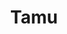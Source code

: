 ---
layout: place
title: "Tamu"
permalink: /illinois/chicago/tamu.html
stateAbbr: IL
stateName: Illinois
cityName: Chicago
seo:
  name: "Tamu"
  type: Restaurant
  links: http://www.tamuchicago.com/
description: "Looking for sushi in Chicago, Illinois? Check out Tamu for a delightful Japanese dining experience. Enjoy a variety of sushi and other dishes in a welcoming ..."
place_id: ChIJraCdEL8tDogRa4y7zMZKy_Q
photos:
  - name: >-
      places/ChIJraCdEL8tDogRa4y7zMZKy_Q/photos/AeeoHcI1zDlJ4SgPdsmmGca1jD5J3um1cCu8hKBgJ-Qey678XEIhk2IhY914umVwoR4qCJRv1gNdyPwg3-aRbJ4p5XMO3zuVSbsfOEKlnkTjL47XGJ4Qw4ltkEla2Il2dh0hpqQ9NpmC4zs7MdYBNok2dyW77UN6bUGP2E77s2JI7_IsaqOXq1Hs0Bm3NK3e121oLCe2xN2xSAcmFz_6iB-0l1yNS0Ejb8nT5MKkZYYNnv08mTDKiZggpQLW5PoN3X6Oz1sYbqpaw4GtH0m6QQLc2CSGH_CZnMJMV-t49oxlO6AZXg
    widthPx: 2400
    heightPx: 1601
    authorAttributions:
      - displayName: Tamu
        uri: https://maps.google.com/maps/contrib/100851846479700274820
        photoUri: >-
          https://lh3.googleusercontent.com/a-/ALV-UjVqtGnlTlUwjru_6J4oeddZ2_aULuoO7YC26qpYZgtbe0H-IiM=s100-p-k-no-mo
    flagContentUri: >-
      https://www.google.com/local/imagery/report/?cb_client=maps_api_places.places_api&image_key=!1e10!2sAF1QipMIEBYWJdpPxOkF9Z3QlGFTq8GgDuBjgk5yvfRR&hl=en-US
    googleMapsUri: >-
      https://www.google.com/maps/place//data=!3m4!1e2!3m2!1sAF1QipMIEBYWJdpPxOkF9Z3QlGFTq8GgDuBjgk5yvfRR!2e10!4m2!3m1!1s0x880e2dbf109da0ad:0xf4cb4ac6ccbb8c6b
  - name: >-
      places/ChIJraCdEL8tDogRa4y7zMZKy_Q/photos/AeeoHcL3IwWv03ca7GVxzuu9QduKRAr9_foe55OPTqlJkt5QQbJquuIuxrygoxe1YeE0UPmZODuAVWau3ODUQonAwvTSQrnMlNXbuGLVCj2r0s2ZNcTuwpFc8N1qmmHVJp_UaxgeNdWo4FGu_2Er8_VCd_v84w-P5_Ohpp7Mx-FveQiQctEjwpzOI6Q3clQKEEWcLC-xZp3Q23ghK8cPrFTCDV5ChZY6gkfBeBQfp3XFEVCmGdzUwcwGhw5evv5vSBxniYgtpGacu132zrrG3aII-WKbUj3XBTKoOY4y2xcLjMq7ug
    widthPx: 2400
    heightPx: 1601
    authorAttributions:
      - displayName: Tamu
        uri: https://maps.google.com/maps/contrib/100851846479700274820
        photoUri: >-
          https://lh3.googleusercontent.com/a-/ALV-UjVqtGnlTlUwjru_6J4oeddZ2_aULuoO7YC26qpYZgtbe0H-IiM=s100-p-k-no-mo
    flagContentUri: >-
      https://www.google.com/local/imagery/report/?cb_client=maps_api_places.places_api&image_key=!1e10!2sAF1QipMq_1Vmr5i1wEP9l52FU30KEYIP7sqf-IrNZqTq&hl=en-US
    googleMapsUri: >-
      https://www.google.com/maps/place//data=!3m4!1e2!3m2!1sAF1QipMq_1Vmr5i1wEP9l52FU30KEYIP7sqf-IrNZqTq!2e10!4m2!3m1!1s0x880e2dbf109da0ad:0xf4cb4ac6ccbb8c6b
  - name: >-
      places/ChIJraCdEL8tDogRa4y7zMZKy_Q/photos/AeeoHcLjBZCoREemNWC1fhsR082VgUhxeGNoMzArJ2xNU3E3qYhOvsOHHAZppgLAl3QpV9gbmzSYTjDPaCSvmswFxbGwIneFmN_PGQQs_W_QYq6A1TENBPbzRaLnCmpoWmaWrLd0V0YbfiP4tqgXtsLz2ukO4hvPNigDLh6Y8-0U13aIqtJHw_uDTnJhabBeIpz58fTUxEZk0-igSG3g0zakZ-r5-khXbUqFSG1K8L400BKLJ8e1RmzGk1WU16rfIVPSLsO2pkQZoQlinK67hG1NE-SJ2cQVLC9KHTCHwfyyZbwib8dlO9k8MXNkMz6tDyDaqgpYRjRKJCEuuSxKVbzzmPPK73MqaDpng1_lkXsNHoJglSqi2EXzV8DcttxhtEVIiUV6HKfRy57KthQkLCv1MojQxxLynaa6CAQmWaRFPQeMmQ
    widthPx: 2496
    heightPx: 2232
    authorAttributions:
      - displayName: kayleigh
        uri: https://maps.google.com/maps/contrib/111554612354682382310
        photoUri: >-
          https://lh3.googleusercontent.com/a-/ALV-UjUSNnUdAw7buN4NptjB6Bjtqw51Gb8ipd8rAiyncohLfpZh52C5dg=s100-p-k-no-mo
    flagContentUri: >-
      https://www.google.com/local/imagery/report/?cb_client=maps_api_places.places_api&image_key=!1e10!2sCIHM0ogKEICAgMDI7rrUfg&hl=en-US
    googleMapsUri: >-
      https://www.google.com/maps/place//data=!3m4!1e2!3m2!1sCIHM0ogKEICAgMDI7rrUfg!2e10!4m2!3m1!1s0x880e2dbf109da0ad:0xf4cb4ac6ccbb8c6b
  - name: >-
      places/ChIJraCdEL8tDogRa4y7zMZKy_Q/photos/AeeoHcLbPaqz6CvdPEAjqiLlO5qt-S52BWIbrbZK7MAcqlR-nl4DqgDVWlHTb7mFgZXYl1vc8XC2km4q02o0I-waUnPZRRZ470tD5xsSrIvML9Re-i1x2YaNSOnXsgbzmNf81AS5101LqMgZNylin57AH8ItQ2EbWkoNC3vG3dBXAxJmIyi_TiEhZ97_lbQD4SQ1GsoFCYXkb-hWf1m2ol1lb3YxvyWPyTcosIC9mIEaWzfg4L1DmQOtg0PX0WhadBqs9Mik4a48TMh4vkTDUhXdLlPguzGpsxdTZSXjyq9wu85BiM9Kdn4pD2kSsKcAAeEV6DzWdVFJHyCjpOgBGNWSTpF9YjnL0xSxf0FAW9dBTG7720UQB6rzlY3vK1_oDABW2IaqcLj6mZy2-n06kUOBSXMKTe8eTjgvLhh1DfJIxJNp7w
    widthPx: 4000
    heightPx: 2252
    authorAttributions:
      - displayName: Calvin Law
        uri: https://maps.google.com/maps/contrib/111649997493888544813
        photoUri: >-
          https://lh3.googleusercontent.com/a-/ALV-UjVH8Z4Suzy2SfVsE5xqxQF7ebxXUDa84EZJnfeZ_DmPJYnhjcANNg=s100-p-k-no-mo
    flagContentUri: >-
      https://www.google.com/local/imagery/report/?cb_client=maps_api_places.places_api&image_key=!1e10!2sCIHM0ogKEICAgIDztOTOJg&hl=en-US
    googleMapsUri: >-
      https://www.google.com/maps/place//data=!3m4!1e2!3m2!1sCIHM0ogKEICAgIDztOTOJg!2e10!4m2!3m1!1s0x880e2dbf109da0ad:0xf4cb4ac6ccbb8c6b
  - name: >-
      places/ChIJraCdEL8tDogRa4y7zMZKy_Q/photos/AeeoHcJ2fiKOH3KM-XPnCiPoyWpQ0MnQU-kSe5GjRyA3z7OQzsd2PhEuCcrZOx1xXh4AOTC_rsxFUUX70JyLWbPHglVUHrWDPcIUpoOe_WNY_R-qUyHh3PncmeocIKDGha-FcMS4y3hh2yANcvfLsZ2vuIadlTON3_LbN_0GpLO65386h8YNyIVn-G8EojGIOBLtjaTInJDou1jnRqQ14AnC23-E_Y4BUPlM-Ffbb-t9_kh1bBghh5MaegIdQlzZrGSvs58vWOnygZq8as0V9M52vacCmzX2c2kQPYXbjTDHKoKUYzpGwdA-VxDhDyZVzyZl8bdvXm5lj9xeie2sHcCEEf7b7-QvJ3TZ4a8XBxafZzh-eUqo5QA-jWoWY7o9J0ZiN0fn85LO4GTD8S9MYxedIhDlS6IQeuV4CadMTRAHJ7M
    widthPx: 2218
    heightPx: 2166
    authorAttributions:
      - displayName: kayleigh
        uri: https://maps.google.com/maps/contrib/111554612354682382310
        photoUri: >-
          https://lh3.googleusercontent.com/a-/ALV-UjUSNnUdAw7buN4NptjB6Bjtqw51Gb8ipd8rAiyncohLfpZh52C5dg=s100-p-k-no-mo
    flagContentUri: >-
      https://www.google.com/local/imagery/report/?cb_client=maps_api_places.places_api&image_key=!1e10!2sCIHM0ogKEICAgMDI7rrUAQ&hl=en-US
    googleMapsUri: >-
      https://www.google.com/maps/place//data=!3m4!1e2!3m2!1sCIHM0ogKEICAgMDI7rrUAQ!2e10!4m2!3m1!1s0x880e2dbf109da0ad:0xf4cb4ac6ccbb8c6b
  - name: >-
      places/ChIJraCdEL8tDogRa4y7zMZKy_Q/photos/AeeoHcIouifgCetkgahcdF3QIziBdz6PYbOCHp2grznY1OnmrJ_6MJy7qZGvSfqS_TkhUr2RMb1lAjsYeyhSPUnwt8VeZ0tBXCGp5AKoMBoW9TBafZCJtexEcACZim27Ei7Zi9-EJsKvW2QCgT1inoZpn-7FBvf0AEFw8Y3D4vK4FzR_jvZ0VhYihPf7N3Yrwj7w10xXqMhjSIfaS0yb9pygpYyAnonXQCl1o-3I977OL2js-CTm3aUhEEWCTirV2lCCv19hVZPLhxub9nIdxCYyq5soH-fUKc3OwdjZ7wF79mE9WLw1KCAKzxqeJwjedvRo6sfVAj2TGif7QREe5zmW65aVVF8KVaL1tqh4mBlusWHDbCqxpSzRQce_okGoDcJhWT7VgS3fQPdNMV4Si_UIXPDEAIXYxm8CXjwa6IQNml-2dg
    widthPx: 4080
    heightPx: 2294
    authorAttributions:
      - displayName: Andrew Kwan
        uri: https://maps.google.com/maps/contrib/103959327897906065464
        photoUri: >-
          https://lh3.googleusercontent.com/a-/ALV-UjX3By1Jhr9YOXHgwajSDFs6IG0nkoL0e8U0X3061HaEHrJV9mlyOg=s100-p-k-no-mo
    flagContentUri: >-
      https://www.google.com/local/imagery/report/?cb_client=maps_api_places.places_api&image_key=!1e10!2sCIHM0ogKEICAgIDrzs6sRQ&hl=en-US
    googleMapsUri: >-
      https://www.google.com/maps/place//data=!3m4!1e2!3m2!1sCIHM0ogKEICAgIDrzs6sRQ!2e10!4m2!3m1!1s0x880e2dbf109da0ad:0xf4cb4ac6ccbb8c6b
  - name: >-
      places/ChIJraCdEL8tDogRa4y7zMZKy_Q/photos/AeeoHcLaGZxx-XYYRj5BQ-Uf5Qrqfig1dQJ1tb2BV2l9D9QBukHUyU5arMxam8swEV01Md3Zdyq509fiJhd9WP4t_M0lc847ZC0eNQp1PLRLBdhXRjGOm8pjdho6FxuJ3z-SNiZQ_uIzGuahgTYv_Mmn1LjhLiymRqpFIT7GKaMJGFq_aXy_Zj1ubdBfDjNqY-yrTLmkf12XedVHr1hBMtKESocEgVcN3-w4Qas-EIEifhfqqN0pVa9x-rNm82KSWT2tsR0VPbygU5wdhalmM_Qjf_1PjDJ2xBrvkDD_o7O4F3y0fw
    widthPx: 2400
    heightPx: 1601
    authorAttributions:
      - displayName: Tamu
        uri: https://maps.google.com/maps/contrib/100851846479700274820
        photoUri: >-
          https://lh3.googleusercontent.com/a-/ALV-UjVqtGnlTlUwjru_6J4oeddZ2_aULuoO7YC26qpYZgtbe0H-IiM=s100-p-k-no-mo
    flagContentUri: >-
      https://www.google.com/local/imagery/report/?cb_client=maps_api_places.places_api&image_key=!1e10!2sAF1QipPdE3aLpkdG4-UtgXScy0YFeUMW0nHF8G7fRmqj&hl=en-US
    googleMapsUri: >-
      https://www.google.com/maps/place//data=!3m4!1e2!3m2!1sAF1QipPdE3aLpkdG4-UtgXScy0YFeUMW0nHF8G7fRmqj!2e10!4m2!3m1!1s0x880e2dbf109da0ad:0xf4cb4ac6ccbb8c6b
  - name: >-
      places/ChIJraCdEL8tDogRa4y7zMZKy_Q/photos/AeeoHcKs-qYoXSMb4xkduXMc5aAAph33R_I67Bqmtf2kTokWiDUEEmU3MxbUbzw0WklmOqvE0fPiIQCR8D2kpMkq-q79PHu4HLIQmnuqsEheV3-SmcRChvKXexTAbbCK159JEFzLfStUHnHjZWJz9bt-1cAX989-T4x2ZMA9qkWmKz7o51O472BY1zX6XmPwWvH67iTi-fz9Dr3UfpijIKDbpEytgttFRxRRA_b5PQksarqkB2DZMcQ1ghLnrSWifsCXKeE17rQOIr3m5KGFAryTqjdWIkvSmw4K3Q6mejlBiadgjQ
    widthPx: 2400
    heightPx: 3598
    authorAttributions:
      - displayName: Tamu
        uri: https://maps.google.com/maps/contrib/100851846479700274820
        photoUri: >-
          https://lh3.googleusercontent.com/a-/ALV-UjVqtGnlTlUwjru_6J4oeddZ2_aULuoO7YC26qpYZgtbe0H-IiM=s100-p-k-no-mo
    flagContentUri: >-
      https://www.google.com/local/imagery/report/?cb_client=maps_api_places.places_api&image_key=!1e10!2sAF1QipP1HFxLybdNCbhW9AVhUqIt2GW7fxGtjHC_28wk&hl=en-US
    googleMapsUri: >-
      https://www.google.com/maps/place//data=!3m4!1e2!3m2!1sAF1QipP1HFxLybdNCbhW9AVhUqIt2GW7fxGtjHC_28wk!2e10!4m2!3m1!1s0x880e2dbf109da0ad:0xf4cb4ac6ccbb8c6b
  - name: >-
      places/ChIJraCdEL8tDogRa4y7zMZKy_Q/photos/AeeoHcLlE9F0XOyTFyLBiVyyULM99mZLXK54uH8H5kCTmoj4mrmZF9a90n8ipqMV3PEjork-qvdEC3dEjVafhZm_9czJTVbtYxC3kClkWEBOwMnQ_MMqOdlk4wl5XeUnB8TZbMrg26oZjSSQmwW6xrps_165cV0Zr50AunsbgCGsacdgy0LMayMLoqM41m4mPW5ddrYMqr1YXewy0h3Bug-xj_j_pVVjlLvkNSMWcrXTmgvWISJVqXBLFdxK996X0BuzCYrCd75BOL7XMdB2qbld08N-4_jAFuleen0cCv9HWRbaXeN2wu-zFVdUrcwy-iYsUebcjVVOYC1LBbs6NTqVe4qDCGkivvFGZBTM1ZhIubQarzutAXiRzVTf1z4WScgFy_fOmRFqNVQJ74WvtpHgOvDl8CubRuxbi8x5qU2Y4qXO9A
    widthPx: 4000
    heightPx: 2252
    authorAttributions:
      - displayName: Calvin Law
        uri: https://maps.google.com/maps/contrib/111649997493888544813
        photoUri: >-
          https://lh3.googleusercontent.com/a-/ALV-UjVH8Z4Suzy2SfVsE5xqxQF7ebxXUDa84EZJnfeZ_DmPJYnhjcANNg=s100-p-k-no-mo
    flagContentUri: >-
      https://www.google.com/local/imagery/report/?cb_client=maps_api_places.places_api&image_key=!1e10!2sCIHM0ogKEICAgIDztOTOBg&hl=en-US
    googleMapsUri: >-
      https://www.google.com/maps/place//data=!3m4!1e2!3m2!1sCIHM0ogKEICAgIDztOTOBg!2e10!4m2!3m1!1s0x880e2dbf109da0ad:0xf4cb4ac6ccbb8c6b
  - name: >-
      places/ChIJraCdEL8tDogRa4y7zMZKy_Q/photos/AeeoHcKFT1dur0lWPAlFvcwYnUxaPlSA-znfqv7xloEv5ByjuWA3na8HcPtTwyCVag_MjSOH3azM3AG26GmgvzGyR2_Dnnhq08vvCx1dSejql7wLRR2BeJPzawlaEmGaJu8UtoS9j8A358wssvDiPiwWYwduWqO7jl_YnZepG8qK4q1ZojaXVWMMFy_5pw-u8Sl9Q4sAxrBEwVY19UxvgaRonCjTo5Iw5C_-bG1kg6YFQyjPw7yClRPK9FvbTuQb16DZVKSAQVb8haYG8V-Cn9uclXFhdFD-92Wbf-0U9_hQ1T8tQTOXO47NjDdvLJ1ac6XowzEcg3vicoiB7JO8C_US5EKWQnUunAnnWgn8QlbBiUHvH7V0A7nuLgUfKh4ytaf8aKy6jdEoagl3vKPRwLmAX7at1foocxswBWDUKFWRyxsszw
    widthPx: 4000
    heightPx: 2252
    authorAttributions:
      - displayName: Calvin Law
        uri: https://maps.google.com/maps/contrib/111649997493888544813
        photoUri: >-
          https://lh3.googleusercontent.com/a-/ALV-UjVH8Z4Suzy2SfVsE5xqxQF7ebxXUDa84EZJnfeZ_DmPJYnhjcANNg=s100-p-k-no-mo
    flagContentUri: >-
      https://www.google.com/local/imagery/report/?cb_client=maps_api_places.places_api&image_key=!1e10!2sCIHM0ogKEICAgIDztOTOFg&hl=en-US
    googleMapsUri: >-
      https://www.google.com/maps/place//data=!3m4!1e2!3m2!1sCIHM0ogKEICAgIDztOTOFg!2e10!4m2!3m1!1s0x880e2dbf109da0ad:0xf4cb4ac6ccbb8c6b
address: 804 W Washington Blvd, Chicago, IL 60607, USA
street: 804 W Washington Blvd
city: Chicago
state: IL
zip: '60607'
country: USA
neighborhood: Fulton Market District
latitude: '41.883292'
longitude: '-87.647785'
accessibility_options:
  wheelchairAccessibleEntrance: true
  wheelchairAccessibleRestroom: true
  wheelchairAccessibleSeating: true
business_status: OPERATIONAL
name: Tamu
google_maps_links:
  directionsUri: >-
    https://www.google.com/maps/dir//''/data=!4m7!4m6!1m1!4e2!1m2!1m1!1s0x880e2dbf109da0ad:0xf4cb4ac6ccbb8c6b!3e0
  placeUri: https://maps.google.com/?cid=17639274583225502827
  writeAReviewUri: >-
    https://www.google.com/maps/place//data=!4m3!3m2!1s0x880e2dbf109da0ad:0xf4cb4ac6ccbb8c6b!12e1
  reviewsUri: >-
    https://www.google.com/maps/place//data=!4m4!3m3!1s0x880e2dbf109da0ad:0xf4cb4ac6ccbb8c6b!9m1!1b1
  photosUri: >-
    https://www.google.com/maps/place//data=!4m3!3m2!1s0x880e2dbf109da0ad:0xf4cb4ac6ccbb8c6b!10e5
primary_type: Sushi Restaurant
opening_hours:
  regular: null
  current: null
secondary_opening_hours:
  regular:
    weekdayDescriptions: null
    type: null
  current:
    weekdayDescriptions: null
    type: null
phone: (312) 248-8833
price_level: null
price_range: $100 &ndash; & up
rating: '4.7'
rating_count: 110
website: http://www.tamuchicago.com/
reviews: null
parking_options: null
payment_options: null
allow_dogs: null
curbside_pickup: null
delivery: null
dine_in: null
good_for_children: null
good_for_groups: null
good_for_sports: null
live_music: null
menu_for_children: null
outdoor_seating: null
reservable: null
restroom: null
serves_beer: null
serves_breakfast: null
serves_brunch: null
serves_cocktails: null
serves_coffee: null
serves_dinner: null
serves_dessert: null
serves_lunch: null
serves_vegetarian_food: null
serves_wine: null
takeout: null
summary: null

---